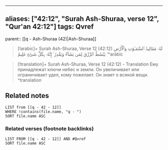 
---
aliases: ["42:12", "Surah Ash-Shuraa, verse 12", "Qur'an 42:12"]
tags: Qvref
---

parent:: [[q - Ash-Shuraa (42)|Ash-Shuraa]]

> [!arabic]+ Surah Ash-Shuraa, Verse 12 (42:12)
> <span class="quran-arabic">لَهُۥ مَقَالِيدُ ٱلسَّمَـٰوَٰتِ وَٱلْأَرْضِ ۖ يَبْسُطُ ٱلرِّزْقَ لِمَن يَشَآءُ وَيَقْدِرُ ۚ إِنَّهُۥ بِكُلِّ شَىْءٍ عَلِيمٌ</span>
^arabic

> [!translation]+ Surah Ash-Shuraa, Verse 12 (42:12) - Translation
> Ему принадлежат ключи небес и земли. Он увеличивает или ограничивает удел, кому пожелает. Он знает о всякой вещи.
^translation



## Related notes
```dataview
LIST from [[q - 42 - 12]]
WHERE !contains(file.name, "q - ")
SORT file.name ASC
```

### Related verses (footnote backlinks)
```dataview
LIST FROM [[q - 42 - 12]] AND #Qvref
SORT file.name ASC
```

